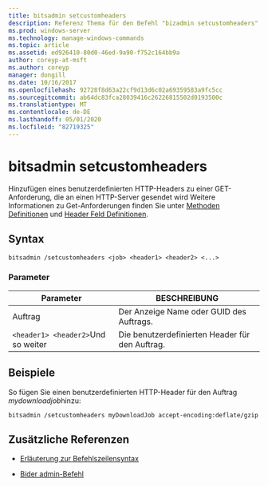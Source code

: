 ```yaml
---
title: bitsadmin setcustomheaders
description: Referenz Thema für den Befehl "bizadmin setcustomheaders", mit dem eine GET-Anforderung mit einem benutzerdefinierten HTTP-Header hinzugefügt wird.
ms.prod: windows-server
ms.technology: manage-windows-commands
ms.topic: article
ms.assetid: ed926410-80d0-46ed-9a90-f752c164bb9a
author: coreyp-at-msft
ms.author: coreyp
manager: dongill
ms.date: 10/16/2017
ms.openlocfilehash: 92728f8d63a22cf9d13d6c02a69359583a9fc5cc
ms.sourcegitcommit: ab64dc83fca28039416c26226815502d0193500c
ms.translationtype: MT
ms.contentlocale: de-DE
ms.lasthandoff: 05/01/2020
ms.locfileid: "82719325"
---
```

# <a name="bitsadmin-setcustomheaders"></a>bitsadmin setcustomheaders

Hinzufügen eines benutzerdefinierten HTTP-Headers zu einer GET-Anforderung, die an einen HTTP-Server gesendet wird Weitere Informationen zu Get-Anforderungen finden Sie unter [Methoden Definitionen](https://www.w3.org/Protocols/rfc2616/rfc2616-sec9.html#sec9.3) und [Header Feld Definitionen](https://www.w3.org/Protocols/rfc2616/rfc2616-sec14.html).

## <a name="syntax"></a>Syntax

```
bitsadmin /setcustomheaders <job> <header1> <header2> <...>
```

### <a name="parameters"></a>Parameter

| Parameter | BESCHREIBUNG |
| --------- | ----------- |
| Auftrag | Der Anzeige Name oder GUID des Auftrags. |
| `<header1> <header2>`Und so weiter | Die benutzerdefinierten Header für den Auftrag. |

## <a name="examples"></a>Beispiele

So fügen Sie einen benutzerdefinierten HTTP-Header für den Auftrag *mydownloadjob*hinzu:

```
bitsadmin /setcustomheaders myDownloadJob accept-encoding:deflate/gzip
```

## <a name="additional-references"></a>Zusätzliche Referenzen

- [Erläuterung zur Befehlszeilensyntax](command-line-syntax-key.md)

- [Bider admin-Befehl](bitsadmin.md)
